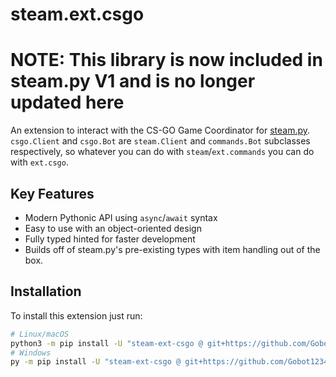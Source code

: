 # steam.ext.csgo

# NOTE: This library is now included in steam.py V1 and is no longer updated here

An extension to interact with the CS-GO Game Coordinator for
[steam.py](https://github.com/Gobot1234/steam.py). `csgo.Client` and `csgo.Bot` are `steam.Client` and `commands.Bot`
subclasses respectively, so whatever you can do with `steam`/`ext.commands` you can do with `ext.csgo`.

## Key Features

- Modern Pythonic API using `async`/`await` syntax
- Easy to use with an object-oriented design
- Fully typed hinted for faster development
- Builds off of steam.py's pre-existing types with item handling out of the box.

## Installation

To install this extension just run:

```sh
# Linux/macOS
python3 -m pip install -U "steam-ext-csgo @ git+https://github.com/Gobot1234/steam-ext-csgo@main"
# Windows
py -m pip install -U "steam-ext-csgo @ git+https://github.com/Gobot1234/steam-ext-csgo@main"
```
